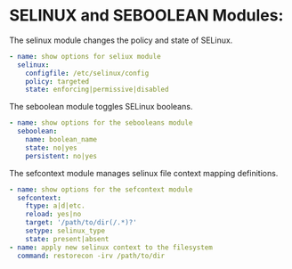 # SELINUX and SEBOOLEAN Modules:

The selinux module changes the policy and state of SELinux.
```yaml
- name: show options for seliux module 
  selinux:
    configfile: /etc/selinux/config
    policy: targeted
    state: enforcing|permissive|disabled
```

The seboolean module toggles SELinux booleans.
```yaml
- name: show options for the sebooleans module
  seboolean:
    name: boolean_name
    state: no|yes
    persistent: no|yes
```

The sefcontext module manages selinux file context mapping definitions.
```yaml
- name: show options for the sefcontext module
  sefcontext:
    ftype: a|d|etc.
    reload: yes|no
    target: '/path/to/dir(/.*)?'
    setype: selinux_type
    state: present|absent
- name: apply new selinux context to the filesystem
  command: restorecon -irv /path/to/dir
```
